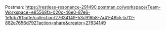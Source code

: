 Postman: https://restless-resonance-291490.postman.co/workspace/Team-Workspace~e85568fa-020c-46e0-87e6-1e1db7915dfe/collection/27634149-53c916b8-7a41-4855-b712-882e7656d792?action=share&creator=27634149
